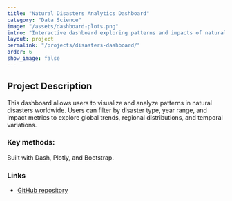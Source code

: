 ```yaml
---
title: "Natural Disasters Analytics Dashboard"
category: "Data Science"
image: "/assets/dashboard-plots.png"
intro: "Interactive dashboard exploring patterns and impacts of natural disasters worldwide."
layout: project
permalink: "/projects/disasters-dashboard/"
order: 6
show_image: false
---
```


## Project Description

This dashboard allows users to visualize and analyze patterns in natural disasters worldwide. Users can filter by disaster type, year range, and impact metrics to explore global trends, regional distributions, and temporal variations.

### Key methods:
Built with Dash, Plotly, and Bootstrap.

### Links
- [GitHub repository](https://github.com/siegelhannah/natural-disasters-dashboard)

